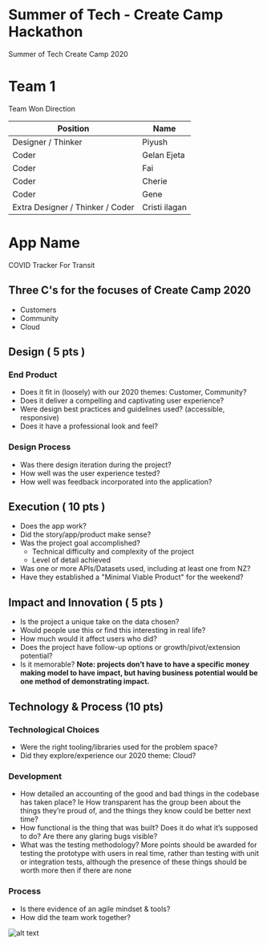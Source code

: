 
# Summer of Tech - Create Camp Hackathon
Summer of Tech Create Camp 2020

# Team 1
Team Won Direction

| Position                          | Name            |
| --------------------------------- | --------------- |
| Designer / Thinker                | Piyush          |
| Coder                             | Gelan Ejeta     |
| Coder                             | Fai             |
| Coder                             | Cherie          |
| Coder                             | Gene            |
| Extra  Designer / Thinker / Coder | Cristi ilagan   |


# App Name
COVID Tracker For Transit

## Three C's for the focuses of Create Camp 2020
+ Customers
+ Community
+ Cloud

## Design ( 5 pts )
### End Product
+	Does it fit in (loosely) with our 2020 themes: Customer, Community?
+	Does it deliver a compelling and captivating user experience? 
+	Were design best practices and guidelines used? (accessible, responsive)
+	Does it have a professional look and feel?
### Design Process
+	Was there design iteration during the project?
+	How well was the user experience tested?
+	How well was feedback incorporated into the application?

## Execution ( 10 pts )
+	Does the app work?
+	Did the story/app/product make sense?
+	Was the project goal accomplished?
    +	Technical difficulty and complexity of the project
    +	Level of detail achieved
+	Was one or more APIs/Datasets used, including at least one from NZ?
+	Have they established a "Minimal Viable Product" for the weekend?

## Impact and Innovation ( 5 pts )
+	Is the project a unique take on the data chosen?
+	Would people use this or find this interesting in real life?
+	How much would it affect users who did?
+	Does the project have follow-up options or growth/pivot/extension potential?
+	Is it memorable? 
**Note: projects don’t have to have a specific money making model to have impact, but having business potential would be one method of demonstrating impact.**


## Technology & Process (10 pts)
### Technological Choices
+	Were the right tooling/libraries used for the problem space?
+	Did they explore/experience our 2020 theme: Cloud?
### Development
+	How detailed an accounting of the good and bad things in the codebase has taken place? Ie How transparent has the group been about the things they’re proud of, and the things they know could be better next time?
+	How functional is the thing that was built? Does it do what it’s supposed to do? Are there any glaring bugs visible?
+	What was the testing methodology? More points should be awarded for testing the prototype with users in real time, rather than testing with unit or integration tests, although the presence of these things should be worth more then if there are none
### Process
+	Is there evidence of an agile mindset & tools?
+	How did the team work together?

![alt text](https://drive.google.com/file/d/1wuraLy24iCLgEvevCARg1NR3jvrhgxAA/view)
